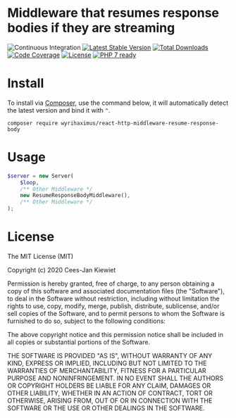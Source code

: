 # Middleware that resumes response bodies if they are streaming

![Continuous Integration](https://github.com/WyriHaximus/react-http-middleware-resume-response-body/workflows/Continuous%20Integration/badge.svg)
[![Latest Stable Version](https://poser.pugx.org/WyriHaximus/react-http-middleware-resume-response-body/v/stable.png)](https://packagist.org/packages/WyriHaximus/react-http-middleware-resume-response-body)
[![Total Downloads](https://poser.pugx.org/WyriHaximus/react-http-middleware-resume-response-body/downloads.png)](https://packagist.org/packages/WyriHaximus/react-http-middleware-resume-response-body)
[![Code Coverage](https://scrutinizer-ci.com/g/WyriHaximus/reactphp-http-middleware-resume-response-body/badges/coverage.png?b=master)](https://scrutinizer-ci.com/g/WyriHaximus/reactphp-http-middleware-resume-response-body/?branch=master)
[![License](https://poser.pugx.org/WyriHaximus/react-http-middleware-resume-response-body/license.png)](https://packagist.org/packages/WyriHaximus/react-http-middleware-resume-response-body)
[![PHP 7 ready](http://php7ready.timesplinter.ch/WyriHaximus/reactphp-http-middleware-clear-body/badge.svg)](https://travis-ci.org/WyriHaximus/reactphp-http-middleware-clear-body)

# Install

To install via [Composer](http://getcomposer.org/), use the command below, it will automatically detect the latest version and bind it with `^`.

```
composer require wyrihaximus/react-http-middleware-resume-response-body
```

# Usage

```php
$server = new Server(
    $loop,
    /** Other Middleware */
    new ResumeResponseBodyMiddleware(),
    /** Other Middleware */
);
```

# License

The MIT License (MIT)

Copyright (c) 2020 Cees-Jan Kiewiet

Permission is hereby granted, free of charge, to any person obtaining a copy
of this software and associated documentation files (the "Software"), to deal
in the Software without restriction, including without limitation the rights
to use, copy, modify, merge, publish, distribute, sublicense, and/or sell
copies of the Software, and to permit persons to whom the Software is
furnished to do so, subject to the following conditions:

The above copyright notice and this permission notice shall be included in all
copies or substantial portions of the Software.

THE SOFTWARE IS PROVIDED "AS IS", WITHOUT WARRANTY OF ANY KIND, EXPRESS OR
IMPLIED, INCLUDING BUT NOT LIMITED TO THE WARRANTIES OF MERCHANTABILITY,
FITNESS FOR A PARTICULAR PURPOSE AND NONINFRINGEMENT. IN NO EVENT SHALL THE
AUTHORS OR COPYRIGHT HOLDERS BE LIABLE FOR ANY CLAIM, DAMAGES OR OTHER
LIABILITY, WHETHER IN AN ACTION OF CONTRACT, TORT OR OTHERWISE, ARISING FROM,
OUT OF OR IN CONNECTION WITH THE SOFTWARE OR THE USE OR OTHER DEALINGS IN THE
SOFTWARE.
